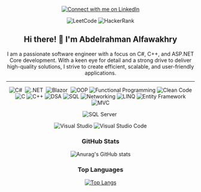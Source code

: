 <div align="center">
  
  [![Connect with me on LinkedIn](https://img.shields.io/badge/Connect%20with%20me%20on%20LinkedIn-0077B5?style=for-the-badge&logo=linkedin&logoColor=white)](https://www.linkedin.com/in/alfawakhri)

  ![LeetCode](https://img.shields.io/badge/LeetCode-FFA116?style=for-the-badge&logo=leetcode&logoColor=black)
  ![HackerRank](https://img.shields.io/badge/HackerRank-2EC866?style=for-the-badge&logo=hackerrank&logoColor=white)
  ## Hi there! 👋 I'm Abdelrahman Alfawakhry

  I am a passionate software engineer with a focus on C#, C++, and ASP.NET Core development. With a keen eye for detail and a strong drive to deliver high-quality solutions, I strive to create efficient, scalable, and user-friendly applications.
  
  <hr/>
  
  ![C#](https://img.shields.io/badge/c%23-%23239120.svg?style=for-the-badge&logo=c-sharp&logoColor=white)&nbsp;
  ![.NET](https://img.shields.io/badge/-.NET-05122A?style=for-the-badge&logo=Dotnet&color=410acc)&nbsp;
  ![Blazor](https://img.shields.io/badge/-Blazor-05122A?style=for-the-badge&logo=blazor&color=6541bf)&nbsp;
  ![OOP](https://img.shields.io/badge/Object--Oriented%20Programming-FFA500?style=for-the-badge)
  ![Functional Programming](https://img.shields.io/badge/Functional%20Programming-8B0000?style=for-the-badge)
  ![Clean Code](https://img.shields.io/badge/Clean%20Code-008000?style=for-the-badge)
  ![C](https://img.shields.io/badge/C-00599C?style=for-the-badge&logo=c&logoColor=white)
  ![C++](https://img.shields.io/badge/C++-00599C?style=for-the-badge&logo=c%2B%2B&logoColor=white)
  ![DSA](https://img.shields.io/badge/Data%20Structures%20%26%20Algorithms-008000?style=for-the-badge)
  ![SQL](https://img.shields.io/badge/SQL-FF5722?style=for-the-badge&logo=sql&logoColor=white)
  ![Networking](https://img.shields.io/badge/Networking-007ACC?style=for-the-badge&logo=cisco&logoColor=white)
  ![LINQ](https://img.shields.io/badge/LINQ-009688?style=for-the-badge&logo=linq&logoColor=white)
  ![Entity Framework](https://img.shields.io/badge/Entity%20Framework-512BD4?style=for-the-badge&logo=.net&logoColor=white)
  ![MVC](https://img.shields.io/badge/MVC-FF5733?style=for-the-badge)
  
  ![SQL Server](https://img.shields.io/badge/Microsoft%20SQL%20Server-CC2927?style=for-the-badge&logo=microsoft%20sql%20server&logoColor=white)&nbsp;
  
  ![Visual Studio](https://img.shields.io/badge/Visual%20Studio-5C2D91.svg?style=for-the-badge&logo=visual-studio&logoColor=white)
  ![Visual Studio Code](https://img.shields.io/badge/Visual%20Studio%20Code-0078d7.svg?style=for-the-badge&logo=visual-studio-code&logoColor=white)

### GitHub Stats

![Anurag's GitHub stats](https://github-readme-stats.vercel.app/api?username=alfawakhrydev&show_icons=true&theme=transparent)

### Top Languages


[![Top Langs](https://github-readme-stats.vercel.app/api/top-langs/?username=alfawakhrydev&layout=compact&theme=radical)](https://github.com/anuraghazra/github-readme-stats)

</div>
